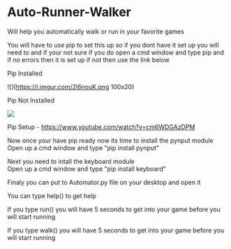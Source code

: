 # Auto-Runner-Walker
Will help you automatically walk or run in your favorite games

You will have to use pip to set this up so if you dont have it set up you will need to and if your not sure if you do open a cmd window and type pip and if no errors then it is set up if not then use the link below

Pip Installed

![](https://i.imgur.com/2l6nouK.png 100x20)

Pip Not Installed

![](https://i.imgur.com/OREqZx7.png)

Pip Setup - https://www.youtube.com/watch?v=cm6WDGAzDPM

Now once your have pip ready now its time to install the pynput module<br>
Open up a cmd window and type "pip install pynput"

Next you need to intall the keyboard module<br>
Open up a cmd window and type "pip install keyboard"

Finaly you can put to Automator.py file on your desktop and open it

You can type help() to get help

If you type run() you will have 5 seconds to get into your game before you will start running

If you type walk() you will have 5 seconds to get into your game before you will start running
